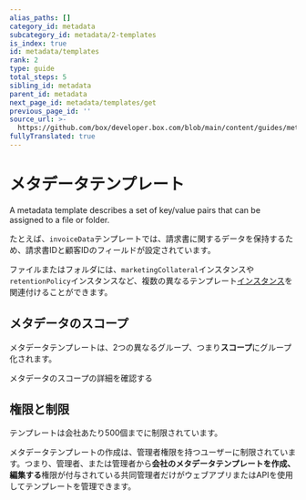 ```yaml
---
alias_paths: []
category_id: metadata
subcategory_id: metadata/2-templates
is_index: true
id: metadata/templates
rank: 2
type: guide
total_steps: 5
sibling_id: metadata
parent_id: metadata
next_page_id: metadata/templates/get
previous_page_id: ''
source_url: >-
  https://github.com/box/developer.box.com/blob/main/content/guides/metadata/2-templates/0-index.md
fullyTranslated: true
---
```

# メタデータテンプレート

A metadata template describes a set of key/value pairs that can be assigned to a file or folder.

たとえば、`invoiceData`テンプレートでは、請求書に関するデータを保持するため、請求書IDと顧客IDのフィールドが設定されています。

ファイルまたはフォルダには、`marketingCollateral`インスタンスや`retentionPolicy`インスタンスなど、複数の異なるテンプレート[インスタンス][instance]を関連付けることができます。

## メタデータのスコープ

メタデータテンプレートは、2つの異なるグループ、つまり**スコープ**にグループ化されます。

<CTA to="g://metadata/scopes">

メタデータのスコープの詳細を確認する

</CTA>

## 権限と制限

テンプレートは会社あたり500個までに制限されています。

メタデータテンプレートの作成は、管理者権限を持つユーザーに制限されています。つまり、管理者、または管理者から**会社のメタデータテンプレートを作成、編集する**権限が付与されている共同管理者だけがウェブアプリまたはAPIを使用してテンプレートを管理できます。

[instance]: g://metadata/instances

[template]: g://metadata/templates
